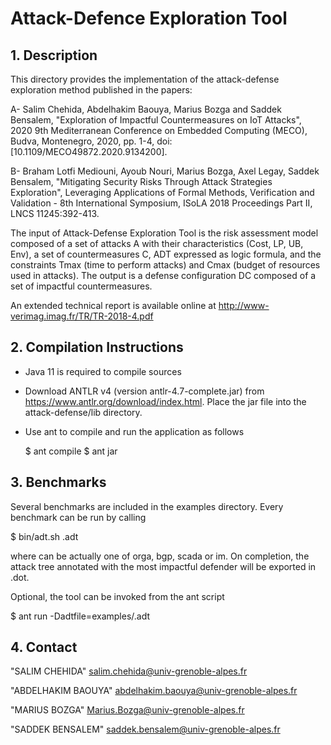# Attack-Defence Exploration Tool

## 1. Description

This directory provides the implementation of the attack-defense exploration method published in the papers:

A- Salim Chehida, Abdelhakim Baouya, Marius Bozga and Saddek Bensalem, "Exploration of Impactful Countermeasures on IoT Attacks", 2020 9th Mediterranean Conference on Embedded Computing (MECO), Budva, Montenegro, 2020, pp. 1-4, doi: [10.1109/MECO49872.2020.9134200].

B- Braham Lotfi Mediouni, Ayoub Nouri, Marius Bozga, Axel Legay, Saddek Bensalem, "Mitigating Security Risks Through Attack Strategies Exploration", Leveraging Applications of Formal Methods, Verification and Validation - 8th International Symposium, ISoLA 2018 Proceedings Part II, LNCS 11245:392-413.

The input of Attack-Defense Exploration Tool is the risk assessment model composed of a set of attacks A with their characteristics (Cost, LP, UB, Env), a set of countermeasures C, ADT expressed as logic formula, and the constraints Tmax (time to perform attacks) and Cmax (budget of resources used in attacks). The output is a defense configuration DC composed of a set of impactful countermeasures.


An extended technical report is available online at
  http://www-verimag.imag.fr/TR/TR-2018-4.pdf


## 2. Compilation Instructions

- Java 11 is required to compile sources

- Download ANTLR v4 (version antlr-4.7-complete.jar)
from https://www.antlr.org/download/index.html.
Place the jar file into the attack-defense/lib directory.

- Use ant to compile and run the application as follows

    $ ant compile
    $ ant jar


## 3. Benchmarks

Several benchmarks are included in the examples directory.
Every benchmark can be run by calling

   $ bin/adt.sh <behnchmark>.adt

where <benchmark> can be actually one of orga, bgp, scada or im.
On completion, the attack tree annotated with the most impactful defender will be exported in <benchmark>.dot.

Optional, the tool can be invoked from the ant script

   $ ant run -Dadtfile=examples/<benchmark>.adt
   

## 4. Contact

"SALIM CHEHIDA" salim.chehida@univ-grenoble-alpes.fr

"ABDELHAKIM BAOUYA" abdelhakim.baouya@univ-grenoble-alpes.fr

"MARIUS BOZGA" Marius.Bozga@univ-grenoble-alpes.fr

"SADDEK BENSALEM" saddek.bensalem@univ-grenoble-alpes.fr



